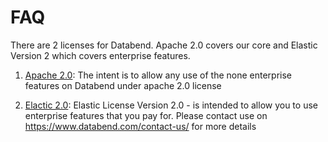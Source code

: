 # FAQ

There are 2 licenses for Databend. Apache 2.0 covers our core and Elastic Version 2
which covers enterprise features.

1. [Apache 2.0](apache.md): The intent is to allow any use of the none enterprise features on Databend under apache 2.0 license

2. [Elactic 2.0](elastic_v2.md): Elastic License Version 2.0 - is intended to allow you to use enterprise features
   that you pay for. Please contact use on https://www.databend.com/contact-us/ for more details